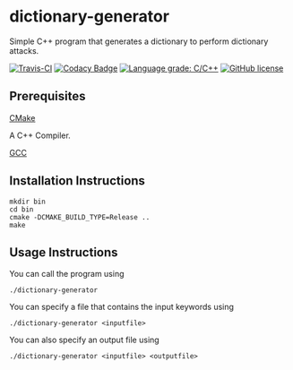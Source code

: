 # dictionary-generator

Simple C++ program that generates a dictionary to perform dictionary attacks.

[![Travis-CI](https://travis-ci.org/saurabhsangpal/dictionary-generator.svg?branch=master)](https://travis-ci.org/saurabhsangpal/dictionary-generator)
[![Codacy Badge](https://api.codacy.com/project/badge/Grade/cdd59c1a614a4c4aac80099c0786eda4)](https://app.codacy.com/app/saurabhsangpal/dictionary-generator?utm_source=github.com&utm_medium=referral&utm_content=saurabhsangpal/dictionary-generator&utm_campaign=Badge_Grade_Dashboard)
[![Language grade: C/C++](https://img.shields.io/lgtm/grade/cpp/g/saurabhsangpal/dictionary-generator.svg?logo=lgtm&logoWidth=18)](https://lgtm.com/projects/g/saurabhsangpal/dictionary-generator/context:cpp)
[![GitHub license](https://img.shields.io/github/license/saurabhsangpal/dictionary-generator.svg)](https://github.com/saurabhsangpal/dictionary-generator/blob/master/LICENSE)

## Prerequisites

[CMake](https://cmake.org)

A C++ Compiler.

[GCC](https://gnu.org/software/gcc)

## Installation Instructions

	mkdir bin
	cd bin
	cmake -DCMAKE_BUILD_TYPE=Release ..
	make

## Usage Instructions

You can call the program using

	./dictionary-generator

You can specify a file that contains the input keywords using

	./dictionary-generator <inputfile>

You can also specify an output file using

	./dictionary-generator <inputfile> <outputfile>
